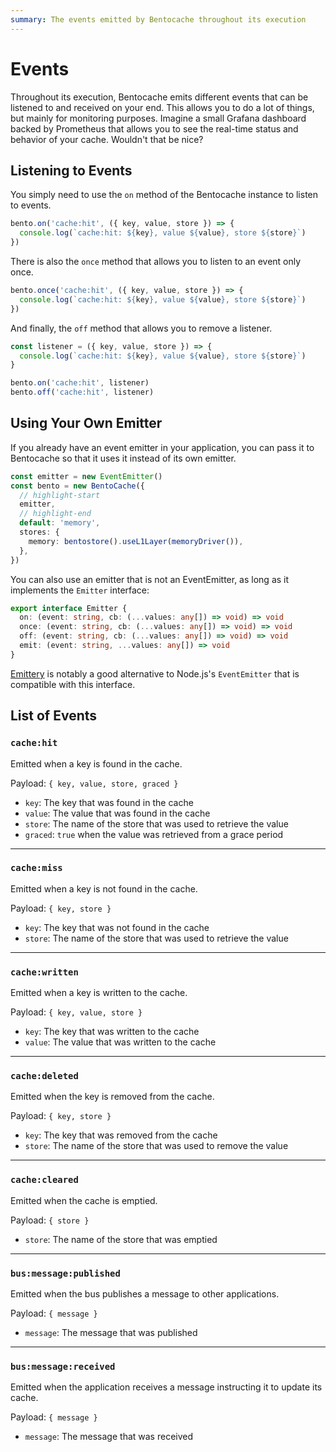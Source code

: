```yaml
---
summary: The events emitted by Bentocache throughout its execution
---
```


# Events

Throughout its execution, Bentocache emits different events that can be listened to and received on your end. This allows you to do a lot of things, but mainly for monitoring purposes. Imagine a small Grafana dashboard backed by Prometheus that allows you to see the real-time status and behavior of your cache. Wouldn't that be nice?

## Listening to Events

You simply need to use the `on` method of the Bentocache instance to listen to events.

```ts
bento.on('cache:hit', ({ key, value, store }) => {
  console.log(`cache:hit: ${key}, value ${value}, store ${store}`)
})
```

There is also the `once` method that allows you to listen to an event only once.

```ts
bento.once('cache:hit', ({ key, value, store }) => {
  console.log(`cache:hit: ${key}, value ${value}, store ${store}`)
})
```

And finally, the `off` method that allows you to remove a listener.

```ts
const listener = ({ key, value, store }) => {
  console.log(`cache:hit: ${key}, value ${value}, store ${store}`)
}

bento.on('cache:hit', listener)
bento.off('cache:hit', listener)
```

## Using Your Own Emitter

If you already have an event emitter in your application, you can pass it to Bentocache so that it uses it instead of its own emitter.

```ts
const emitter = new EventEmitter()
const bento = new BentoCache({
  // highlight-start
  emitter,
  // highlight-end
  default: 'memory',
  stores: {
    memory: bentostore().useL1Layer(memoryDriver()),
  },
})
```

You can also use an emitter that is not an EventEmitter, as long as it implements the `Emitter` interface:

```ts
export interface Emitter {
  on: (event: string, cb: (...values: any[]) => void) => void
  once: (event: string, cb: (...values: any[]) => void) => void
  off: (event: string, cb: (...values: any[]) => void) => void
  emit: (event: string, ...values: any[]) => void
}
```

[Emittery](https://github.com/sindresorhus/emittery) is notably a good alternative to Node.js's `EventEmitter` that is compatible with this interface.


## List of Events

### `cache:hit`

Emitted when a key is found in the cache. 

Payload: `{ key, value, store, graced }`

- `key`: The key that was found in the cache
- `value`: The value that was found in the cache
- `store`: The name of the store that was used to retrieve the value
- `graced`: `true` when the value was retrieved from a grace period
---

### `cache:miss`

Emitted when a key is not found in the cache. 

Payload: `{ key, store }`

- `key`: The key that was not found in the cache
- `store`: The name of the store that was used to retrieve the value
---

### `cache:written`

Emitted when a key is written to the cache. 

Payload: `{ key, value, store }`

- `key`: The key that was written to the cache
- `value`: The value that was written to the cache
---

### `cache:deleted`

Emitted when the key is removed from the cache. 

Payload: `{ key, store }`

- `key`: The key that was removed from the cache
- `store`: The name of the store that was used to remove the value
---

### `cache:cleared`

Emitted when the cache is emptied. 

Payload: `{ store }`

- `store`: The name of the store that was emptied
---

### `bus:message:published`

Emitted when the bus publishes a message to other applications. 

Payload: `{ message }`

- `message`: The message that was published
---

### `bus:message:received`

Emitted when the application receives a message instructing it to update its cache. 

Payload: `{ message }`

- `message`: The message that was received
